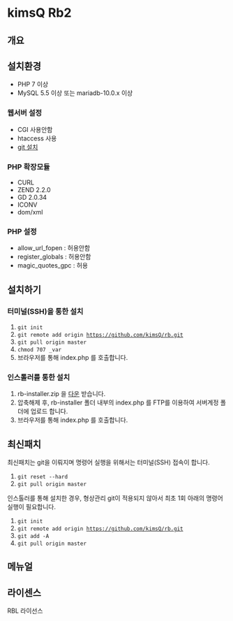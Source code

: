 # kimsQ Rb2

## 개요

## 설치환경

- PHP 7 이상
- MySQL 5.5 이상 또는 mariadb-10.0.x 이상

### 웹서버 설정
- CGI 사용안함
- htaccess 사용
- [git 설치](https://git-scm.com/book/ko/v2/%EC%8B%9C%EC%9E%91%ED%95%98%EA%B8%B0-Git-%EC%84%A4%EC%B9%98)


### PHP 확장모듈
- CURL
- ZEND 2.2.0
- GD 2.0.34
- ICONV
- dom/xml

### PHP 설정
- allow_url_fopen : 허용안함
- register_globals : 허용안함
- magic_quotes_gpc : 허용


## 설치하기

### 터미널(SSH)을 통한 설치
1. <code>git init</code>
1. <code>git remote add origin https://github.com/kimsQ/rb.git</code>
1. <code>git pull origin master</code>
1. <code>chmod 707  _var</code>
1. 브라우저를 통해 index.php 를 호출합니다.

### 인스톨러를 통한 설치
1. rb-installer.zip 을 [다운](https://github.com/kimsQ/rb/archive/installer.zip) 받습니다.
1. 압축해제 후, rb-installer 폴더 내부의 index.php 를 FTP를 이용하여 서버계정 폴더에 업로드 합니다.
1. 브라우저를 통해 index.php 를 호출합니다.

## 최신패치

최신패치는 git을 이뤄지며 명령어 실행을 위해서는 터미널(SSH) 접속이 합니다.

1. <code>git reset --hard</code>
1. <code>git pull origin master</code>

인스톨러를 통해 설치한 경우, 형상관리 git이 적용되지 않아서 최초 1회 아래의 명령어 실행이 필요합니다.
1. <code>git init</code>
1. <code>git remote add origin https://github.com/kimsQ/rb.git</code>
1. <code>git add -A</code>
1. <code>git pull origin master</code>

## 메뉴얼


## 라이센스
RBL 라이선스
